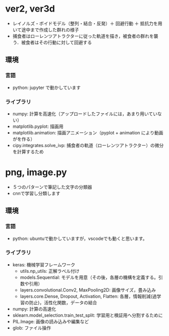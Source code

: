 # ver2, ver3d
- レイノルズ・ボイドモデル（整列・結合・反発）＋ 回避行動 ＋ 抵抗力を用いて途中まで作成した群れの様子
- 捕食者はローレンツアトラクターに従った軌道を描き，被食者の群れを襲う．被食者はその行動に対して回避する

## 環境
### 言語
- python: jupyter で動かしています
### ライブラリ
- numpy: 計算を高速化（アップロードしたファイルには，あまり用いていない）
- matplotlib.pyplot: 描画用
- matplotlib.animation: 描画アニメーション（pyplot + animation により動画がを作る）
- cipy.integrates.solve_ivp: 捕食者の軌道（ローレンツアトラクター）の微分を計算するため

# png, image.py
- ５つのパターンで筆記した文字の分類器
- cnnで学習し分類します

## 環境
### 言語
- python: ubuntuで動かしていますが，vscodeでも動くと思います。
### ライブラリ
- keras: 機械学習フレームワーク
  - utils.np_utils: 正解ラベル付け
  - models.Sequential: モデルを用意（その後，各層の機構を定義する。引数や引用）
  - layers.convolutional.Conv2, MaxPooling2D: 画像サイズ，畳み込み
  - layers.core.Dense, Dropout, Activation, Flatten: 各層，情報削減(過学習の防止)，活性化関数，データの結合
- numpy: 計算の高速化
- sklearn.model_selection.train_test_split: 学習用と検証用へ分割するために
- PIL.Image: 画像の読み込みや編集など
- glob: ファイル操作
